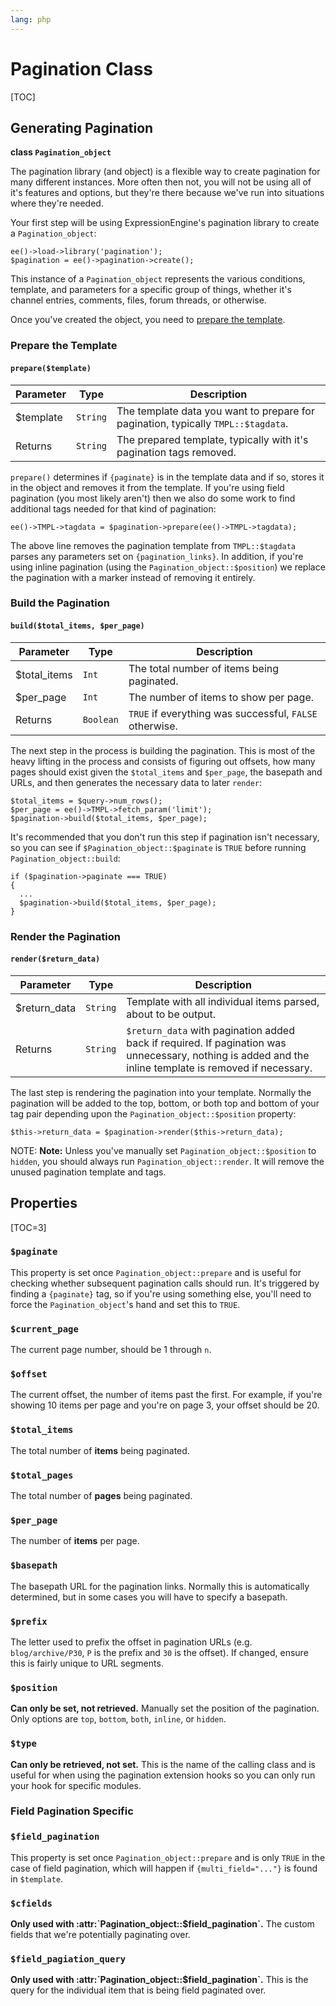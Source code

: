 ```yaml
---
lang: php
---
```


<!--
    This source file is part of the open source project
    ExpressionEngine User Guide (https://github.com/ExpressionEngine/ExpressionEngine-User-Guide)

    @link      https://expressionengine.com/
    @copyright Copyright (c) 2003-2020, Packet Tide, LLC (https://packettide.com)
    @license   https://expressionengine.com/license Licensed under Apache License, Version 2.0
-->

# Pagination Class

[TOC]

## Generating Pagination

**class `Pagination_object`**

The pagination library (and object) is a flexible way to create pagination for many different instances. More often then not, you will not be using all of it's features and options, but they're there because we've run into situations where they're needed.

Your first step will be using ExpressionEngine's pagination library to create a `Pagination_object`:

    ee()->load->library('pagination');
    $pagination = ee()->pagination->create();

This instance of a `Pagination_object` represents the various conditions, template, and parameters for a specific group of things, whether it's channel entries, comments, files, forum threads, or otherwise.

Once you've created the object, you need to [prepare the template](#prepare-the-template).

### Prepare the Template

#### `prepare($template)`

| Parameter  | Type     | Description                                                                       |
| ---------- | -------- | --------------------------------------------------------------------------------- |
| \$template | `String` | The template data you want to prepare for pagination, typically `TMPL::$tagdata`. |
| Returns    | `String` | The prepared template, typically with it's pagination tags removed.               |

`prepare()` determines if `{paginate}` is in the template data and if so, stores it in the object and removes it from the template. If you're using field pagination (you most likely aren't) then we also do some work to find additional tags needed for that kind of pagination:

    ee()->TMPL->tagdata = $pagination->prepare(ee()->TMPL->tagdata);

The above line removes the pagination template from `TMPL::$tagdata` parses any parameters set on `{pagination_links}`. In addition, if you're using inline pagination (using the `Pagination_object::$position`) we replace the pagination with a marker instead of removing it entirely.

### Build the Pagination

#### `build($total_items, $per_page)`

| Parameter     | Type      | Description                                             |
| ------------- | --------- | ------------------------------------------------------- |
| \$total_items | `Int`     | The total number of items being paginated.              |
| \$per_page    | `Int`     | The number of items to show per page.                   |
| Returns       | `Boolean` | `TRUE` if everything was successful, `FALSE` otherwise. |

The next step in the process is building the pagination. This is most of the heavy lifting in the process and consists of figuring out offsets, how many pages should exist given the `$total_items` and `$per_page`, the basepath and URLs, and then generates the necessary data to later `render`:

    $total_items = $query->num_rows();
    $per_page = ee()->TMPL->fetch_param('limit');
    $pagination->build($total_items, $per_page);

It's recommended that you don't run this step if pagination isn't necessary, so you can see if `$Pagination_object::$paginate` is `TRUE` before running `Pagination_object::build`:

    if ($pagination->paginate === TRUE)
    {
      ...
      $pagination->build($total_items, $per_page);
    }

### Render the Pagination

#### `render($return_data)`

| Parameter     | Type     | Description                                                                                                                                             |
| ------------- | -------- | ------------------------------------------------------------------------------------------------------------------------------------------------------- |
| \$return_data | `String` | Template with all individual items parsed, about to be output.                                                                                          |
| Returns       | `String` | `$return_data` with pagination added back if required. If pagination was unnecessary, nothing is added and the inline template is removed if necessary. |

The last step is rendering the pagination into your template. Normally the pagination will be added to the top, bottom, or both top and bottom of your tag pair depending upon the `Pagination_object::$position` property:

    $this->return_data = $pagination->render($this->return_data);

NOTE: **Note:** Unless you've manually set `Pagination_object::$position` to `hidden`, you should always run `Pagination_object::render`. It will remove the unused pagination template and tags.

## Properties

[TOC=3]

### `$paginate`

This property is set once `Pagination_object::prepare` and is useful for checking whether subsequent pagination calls should run. It's triggered by finding a `{paginate}` tag, so if you're using something else, you'll need to force the `Pagination_object`'s hand and set this to `TRUE`.

### `$current_page`

The current page number, should be 1 through `n`.

### `$offset`

The current offset, the number of items past the first. For example, if you're showing 10 items per page and you're on page 3, your offset should be 20.

### `$total_items`

The total number of **items** being paginated.

### `$total_pages`

The total number of **pages** being paginated.

### `$per_page`

The number of **items** per page.

### `$basepath`

The basepath URL for the pagination links. Normally this is automatically determined, but in some cases you will have to specify a basepath.

### `$prefix`

The letter used to prefix the offset in pagination URLs (e.g. `blog/archive/P30`, `P` is the prefix and `30` is the offset). If changed, ensure this is fairly unique to URL segments.

### `$position`

**Can only be set, not retrieved.** Manually set the position of the pagination. Only options are `top`, `bottom`, `both`, `inline`, or `hidden`.

### `$type`

**Can only be retrieved, not set.** This is the name of the calling class and is useful for when using the pagination extension hooks so you can only run your hook for specific modules.

### Field Pagination Specific

### `$field_pagination`

This property is set once `Pagination_object::prepare` and is only `TRUE` in the case of field pagination, which will happen if `{multi_field="..."}` is found in `$template`.

### `$cfields`

**Only used with :attr:\`Pagination_object::\$field_pagination\`.** The custom fields that we're potentially paginating over.

### `$field_pagiation_query`

**Only used with :attr:\`Pagination_object::\$field_pagination\`.** This is the query for the individual item that is being field paginated over.

